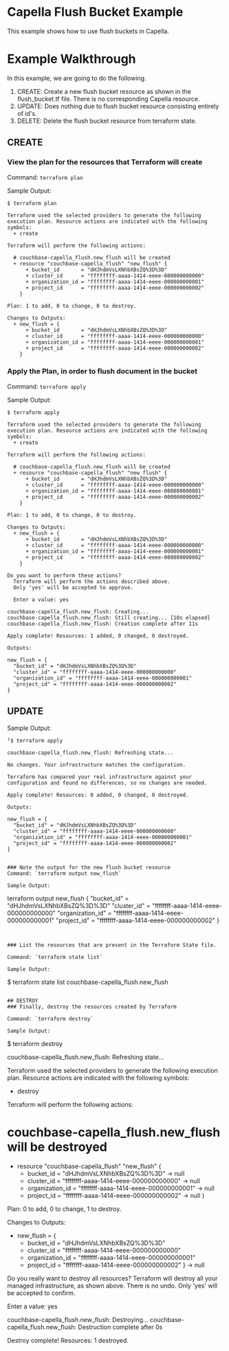 # Capella Flush Bucket Example

This example shows how to use flush buckets in Capella.


# Example Walkthrough

In this example, we are going to do the following.

1. CREATE: Create a new flush bucket resource as shown in the flush_bucket.tf file. There is no corresponding Capella resource.
2. UPDATE: Does nothing due to flush bucket resource consisting entirely of id's.
3. DELETE: Delete the flush bucket resource from terraform state.

## CREATE
### View the plan for the resources that Terraform will create


Command: `terraform plan`

Sample Output:
```
$ terraform plan

Terraform used the selected providers to generate the following execution plan. Resource actions are indicated with the following symbols:
  + create

Terraform will perform the following actions:

  # couchbase-capella_flush.new_flush will be created
  + resource "couchbase-capella_flush" "new_flush" {
      + bucket_id       = "dHJhdmVsLXNhbXBsZQ%3D%3D"
      + cluster_id      = "ffffffff-aaaa-1414-eeee-000000000000"
      + organization_id = "ffffffff-aaaa-1414-eeee-000000000001"
      + project_id      = "ffffffff-aaaa-1414-eeee-000000000002"
    }

Plan: 1 to add, 0 to change, 0 to destroy.

Changes to Outputs:
  + new_flush = {
      + bucket_id       = "dHJhdmVsLXNhbXBsZQ%3D%3D"
      + cluster_id      = "ffffffff-aaaa-1414-eeee-000000000000"
      + organization_id = "ffffffff-aaaa-1414-eeee-000000000001"
      + project_id      = "ffffffff-aaaa-1414-eeee-000000000002"
    }

```

### Apply the Plan, in order to flush document in the bucket

Command: `terraform apply`

Sample Output:
```
$ terraform apply

Terraform used the selected providers to generate the following execution plan. Resource actions are indicated with the following symbols:
  + create

Terraform will perform the following actions:

  # couchbase-capella_flush.new_flush will be created
  + resource "couchbase-capella_flush" "new_flush" {
      + bucket_id       = "dHJhdmVsLXNhbXBsZQ%3D%3D"
      + cluster_id      = "ffffffff-aaaa-1414-eeee-000000000000"
      + organization_id = "ffffffff-aaaa-1414-eeee-000000000001"
      + project_id      = "ffffffff-aaaa-1414-eeee-000000000002"
    }

Plan: 1 to add, 0 to change, 0 to destroy.

Changes to Outputs:
  + new_flush = {
      + bucket_id       = "dHJhdmVsLXNhbXBsZQ%3D%3D"
      + cluster_id      = "ffffffff-aaaa-1414-eeee-000000000000"
      + organization_id = "ffffffff-aaaa-1414-eeee-000000000001"
      + project_id      = "ffffffff-aaaa-1414-eeee-000000000002"
    }

Do you want to perform these actions?
  Terraform will perform the actions described above.
  Only 'yes' will be accepted to approve.

  Enter a value: yes

couchbase-capella_flush.new_flush: Creating...
couchbase-capella_flush.new_flush: Still creating... [10s elapsed]
couchbase-capella_flush.new_flush: Creation complete after 11s

Apply complete! Resources: 1 added, 0 changed, 0 destroyed.

Outputs:

new_flush = {
  "bucket_id" = "dHJhdmVsLXNhbXBsZQ%3D%3D"
  "cluster_id" = "ffffffff-aaaa-1414-eeee-000000000000"
  "organization_id" = "ffffffff-aaaa-1414-eeee-000000000001"
  "project_id" = "ffffffff-aaaa-1414-eeee-000000000002"
}

```

## UPDATE

Sample Output:
```
╵$ terraform apply

couchbase-capella_flush.new_flush: Refreshing state...

No changes. Your infrastructure matches the configuration.

Terraform has compared your real infrastructure against your configuration and found no differences, so no changes are needed.

Apply complete! Resources: 0 added, 0 changed, 0 destroyed.

Outputs:

new_flush = {
  "bucket_id" = "dHJhdmVsLXNhbXBsZQ%3D%3D"
  "cluster_id" = "ffffffff-aaaa-1414-eeee-000000000000"
  "organization_id" = "ffffffff-aaaa-1414-eeee-000000000001"
  "project_id" = "ffffffff-aaaa-1414-eeee-000000000002"
}


### Note the output for the new flush bucket resource
Command: `terraform output new_flush`

Sample Output:
```

terraform output new_flush
{
  "bucket_id" = "dHJhdmVsLXNhbXBsZQ%3D%3D"
  "cluster_id" = "ffffffff-aaaa-1414-eeee-000000000000"
  "organization_id" = "ffffffff-aaaa-1414-eeee-000000000001"
  "project_id" = "ffffffff-aaaa-1414-eeee-000000000002"
}

```


### List the resources that are present in the Terraform State file.

Command: `terraform state list`

Sample Output:
```

$ terraform state list
couchbase-capella_flush.new_flush

```

## DESTROY
### Finally, destroy the resources created by Terraform

Command: `terraform destroy`

Sample Output:
```
$ terraform destroy

couchbase-capella_flush.new_flush: Refreshing state...

Terraform used the selected providers to generate the following execution plan. Resource actions are indicated with the following symbols:
  - destroy

Terraform will perform the following actions:

  # couchbase-capella_flush.new_flush will be destroyed
  - resource "couchbase-capella_flush" "new_flush" {
      - bucket_id       = "dHJhdmVsLXNhbXBsZQ%3D%3D" -> null
      - cluster_id      = "ffffffff-aaaa-1414-eeee-000000000000" -> null
      - organization_id = "ffffffff-aaaa-1414-eeee-000000000001" -> null
      - project_id      = "ffffffff-aaaa-1414-eeee-000000000002" -> null
    }

Plan: 0 to add, 0 to change, 1 to destroy.

Changes to Outputs:
  - new_flush = {
      - bucket_id       = "dHJhdmVsLXNhbXBsZQ%3D%3D"
      - cluster_id      = "ffffffff-aaaa-1414-eeee-000000000000"
      - organization_id = "ffffffff-aaaa-1414-eeee-000000000001"
      - project_id      = "ffffffff-aaaa-1414-eeee-000000000002"
    } -> null

Do you really want to destroy all resources?
  Terraform will destroy all your managed infrastructure, as shown above.
  There is no undo. Only 'yes' will be accepted to confirm.

  Enter a value: yes

couchbase-capella_flush.new_flush: Destroying...
couchbase-capella_flush.new_flush: Destruction complete after 0s

Destroy complete! Resources: 1 destroyed.

```
